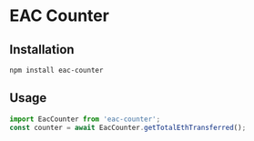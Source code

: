 # EAC Counter

## Installation

`npm install eac-counter`

## Usage

```js
import EacCounter from 'eac-counter';
const counter = await EacCounter.getTotalEthTransferred();
```